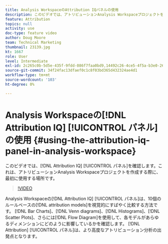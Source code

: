 ```yaml
---
title: Analysis WorkspaceのAttribution IQパネルの使用
description: このビデオでは、アトリビューションAnalysis Workspaceプロジェクトを構築する際に、最初に役立つAttribution IQパネルを確認できます。
feature: Attribution
topics: null
activity: use
doc-type: feature video
author: Doug Moore
team: Technical Marketing
thumbnail: 23139.jpg
kt: 1667
role: User
level: Intermediate
exl-id: 2c265c0b-5d5e-435f-9fdd-086f7faa0bd9,14492c26-4ce5-4f5a-b3e0-2605f59cfca9
source-git-commit: 34f24fac13dfaef0c1c8f03bd365d432324ae4d1
workflow-type: tm+mt
source-wordcount: '103'
ht-degree: 0%

---
```


# Analysis Workspaceの[!DNL Attribution IQ] [!UICONTROL パネル]の使用 {#using-the-attribution-iq-panel-in-analysis-workspace}

このビデオでは、[!DNL Attribution IQ] [!UICONTROL パネル]を確認します。これは、アトリビューションAnalysis Workspaceプロジェクトを作成する際に、最初に使用する場所です。

>[!VIDEO](https://video.tv.adobe.com/v/23139/?quality=12)

Analysis Workspaceの[!DNL Attribution IQ] [!UICONTROL パネル]は、10個のルールベースの[!DNL attribution models]を視覚的にすばやく比較する方法です。 [!DNL Bar Charts]、[!DNL Venn diagrams]、[!DNL Histograms]、[!DNL Scatter Plots]、さらには[!DNL Flow Diagram]を使用して、各モデルがあらゆるディメンションにどのように影響しているかを確認します。 [!DNL Attribution] [!UICONTROL パネル]は、より高度なアトリビューション分析の出発点となります。

